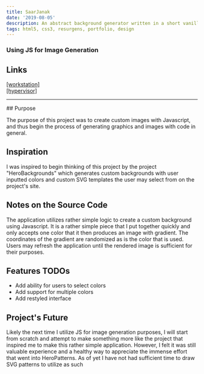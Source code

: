 ```yaml
---
title: SaarJanak
date: '2019-08-05'
description: An abstract background generator written in a short vanilla JS file that both provides a web app for background generation and demonstrates competence with JS in general.
tags: html5, css3, resurgens, portfolio, design
---
```


### Using JS for Image Generation

## Links
<div>
   <a href="https://github.com/Thomashighbaugh/manjaro-workstation-playbook">
   [workstation]
   </a>
   <br/>
   <a href="https://github.com/Thomashighbaugh/manjaro-hypervisor-playbook">
   [hypervisor]
   </a>
   <hr/>
</div>
## Purpose

The purpose of this project was to create custom images with Javascript, and thus
begin the process of generating graphics and images with code in general.

## Inspiration

I was inspired to begin thinking of this project by the project "HeroBackgrounds" which
generates custom backgrounds with user inputted colors and custom SVG templates
the user may select from on the project's site.

## Notes on the Source Code

The application utilizes rather simple logic to create a custom background using
Javascript. It is a rather simple piece that I put together quickly and only accepts
one color that it then produces an image with gradient. The coordinates of the gradient are
randomized as is the color that is used. Users may refresh the application until
the rendered image is sufficient for their purposes.

## Features TODOs

- Add ability for users to select colors
- Add support for multiple colors
- Add restyled interface

## Project's Future

Likely the next time I utilize JS for image generation purposes, I will start
from scratch and attempt to make something more like the project that inspired me
to make this rather simple application. However, I felt it was still valuable
experience and a healthy way to appreciate the immense effort that went into
HeroPatterns. As of yet I have not had sufficient time to draw SVG patterns
to utilize as such
